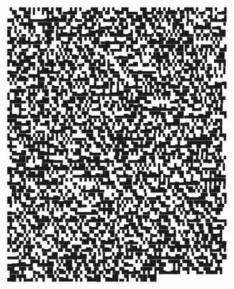 ▝▅▝▜▟▐▝▐▜▟▝▊▃▟▟▝▃▅▜▙▞▟▝▅▟▜▃▃▝█▃▛▟▞▟▅▞▅▜▜▞▃▞▜▝▃▟▄▞▛▞▜▃▃▃▟▟▆▟▊▟▚▃▜▟▛▞▚▃▆▞▅▞▜▟▉▜▅▜▞▞▙▜▄▛▐▃▝▝▃▜▟▃▟▃▚▝▜▜▙▝▜▜▙▜▃▞▚▃▆▜▃▛▐▃▄▞▄▜▟▝▚▟▊▝▊▟▃▝▐▛▇▝▝▟▅▟▊▃▄▝▊▝▞▃▝▞▃▝█▛▐▟▅▟▅▜▃▟▇▜▛▞▆▟█▃▟▝▊▟▃▞▅▞▞▞▞▟▇▃▚▞▄▞▅▟▉▟▛▟█▟▃▟▞▟▛▝▚▃▛▃▜▝▝▟▊▃▄▃▙▃▞▜▟▝▝▟▆▟▛▟▇▟▚▟▉▝▝▝▝▞▞▃▛▝▃▞▝▜▃▞▃▝▞▟▄▝▇▞▙▞▝▜▛▃▃▛▐▜▃▞▛▝▚▞▛▜▛▟▊▛▐▞▟▜▜▞▚▟▜▝▟▜▄▟▚▛▐▝▐▞▞▞▅▞▟▞▛▝▅▝▝▃▄▃▆▞▜▝▝▟█▟▉▝▞▜▝▜▜▝▟▝▝▟▊▛▇▟▛▜▅▝▉▟█▞▆▛▇▞▃▞▜▟▜▟▐▃▝▟▛▃▅▝▄▞▄▜▚▜▞▞▛▟▄▜▛▞▃▝▜▜▄▃▛▟▛▝▐▟▇▟▃▞▚▞▛▝▃▝▉▜▅▞▆▃▝▞▅▃▄▃▃▃▜▝▚▝▄▞▆▜▜▝▚▛▐▝▐▞▛▟▆▞▜▜▅▝▆▞▟▃▛▃▙▟▞▜▞▞▚▞▜▃▝▝█▃▜▜▅▝▆▜▞▞▆▃▛▟▟▝▛▝▝▝▝▃▝▃▅▟▉▞▚▃▚▝▉▞▞▞▚▟▄▟▊▛▐▝▟▃▟▃▚▜▞▛▇▜▅▟▚▃▜▃▚▜▄▟▇▜▞▜▛▛▐▟▞▝█▝▜▟▜▝▅▃▟▞▆▃▟▃▙▟▆▜▚▝▇▟▟▞▛▟▆▝▇▟▛▃▛▞▚▟▞▟▚▟▇▃▜▞▄▟▇▝█▝▄▟▊▜▛▞▙▟▝▃▚▃▜▜▟▟▛▜▄▝▝▝▝▃▅▜▅▝█▟▐▝▟▞▛▟▝▜▃▝▟▝▉▃▚▞▝▜▅▝▊▞▞▃▟▝▚▛▐▞▙▛▇▜▅▃▅▟▟▃▅▞▅▝▜▃▞▝▛▟▟▟▅▟▄▞▅▟▜▟▚▟▚▞▟▞▄▜▚▃▃▜▃▝▃▃▅▟▊▜▄▝▛▛▇▝▚▟▉▃▆▃▅▟▛▝▝▜▜▜▅▃▆▝▛▃▆▝▛▃▛▞▙▃▅▜▞▝▟▞▚▜▚▝▛▃▛▃▅▝▃▜▄▟▉▃▄▝▞▝▊▞▟▜▚▜▜▃▟▝▃▃▝▟▄▟▛▜▄▝▟▟▞▜▙▜▞▃▟▜▃▟▚▟▅▜▜▞▝▃▞▟▝▟▝▜▝▃▆▜▙▃▛▛▇▞▞▟▐▟▐▝▞▞▃▃▃▜▙▝▆▝█▟█▟▟▃▙▞▙▟▝▝▟▞▚▞▟▃▙▟▇▟▜▞▜▟▃▝▐▟▟▜▜▜▅▃▜▞▝▝▜▞▅▝▇▞▅▞▟▜▙▝▇▟▟▛▐▟▇▜▃▟▃▟▛▜▛▜▛▃▟▝▅▃▆▝▛▜▅▟▃▛▇▜▝▟▊▝▚▃▃▜▞▝█▜▅▜▜▝▅▃▛▞▟▃▆▜▃▝▇▟▐▜▃▞▛▝▅▟▉▛▐▝▜▟▄▃▃▝▅▃▟▛▇▟█▃▅▃▜▟▛▃▃▟▉▝▊▝▜▟▝▝▚▟▉▟▞▟▄▜▟▞▄▃▛▜▄▃▆▟█▞▆▟▆▞▟▟▉▞▅▜▅▞▝▃▄▜▙▝▞▞▞▝▐▝▚▃▙▞▝▟▄▞▃▃▃▛▐▜▞▜▛▟▇▟█▝▞▝▃▞▝▃▃▟█▃▅▟█▝▚▃▙▃▚▛▇▟▆▟▚▃▛▝█▝▚▝▜▝▐▜▟▃▟▃▄▜▝▝▟▟▆▟▉▟▝▝▃▝▝▝▝▞▙▟▅▝▄▟▊▟▚▜▃▝▐▟▐▃▄▃▙▟▅▞▜▜▜▜▜▝▉▟▛▟▄▝▄▞▚▞▄▝▄▝▝▟▃▟▟▃▝▝▚▃▜▜▄▝▚▝▇▟▆▞▚▜▅▝▇▞▞▟▐▟▉▝▄▜▟▝█▃▞▟▟▃▅▞▞▃▙▝▐▞▜▝▊▃▝▃▛▃▃▜▅▞▃▃▅▝▅▝▚▞▙▃▃▟▛▝▜▃▜▜▝▝▆▃▛▃▅▜▝▛▇▜▛▝█▃▝▃▆▜▜▛▐▞▞▝▃▛▐▞▛▝▇▃▝▃▟▝▉▜▜▛▇▝▟▞▄▃▚▞▟▟▞▝▝▟▝▝▃▝▜▃▃▃▆▞▜▜▛▟▝▃▙▟▝▃▞▜▚▃▙▟▝▞▅▜▅▃▜▞▜▛▇▞▛▞▄▝█▟▇▞▆▟▚▟▇▞▛▃▆▟▅▝▃▞▛▜▟▝▉▜▚▃▟▜▙▝█▃▚▃▟▞▚▞▆▃▃▟▃▝▆▝▆▟▛▞▝▞▅▞▄▝▟▝▚▃▛▝▛▟▝▃▆▜▙▜▄▃▚▜▅▞▃▝▝▝▇▝▇▝█▃▆▞▚▝▅▞▞▝▟▞▃▃▜▝▚▝▛▝▆▞▚▞▛▝▉▞▝▟▃▜▅▝▚▃▜▜▙▟▝▞▛▝▆▜▄▜▄▟▉▟▚▞▟▝▃▝▚▝▉▟▄▞▝▝▆▛▇▝▅▟▆▜▝▃▅▃▝▞▟▃▆▟▛▟▄▝▇▝▟▞▛▟▜▟▄▞▄▛▐▜▛▝▚▃▞▝▟▜▄▜▛▃▅▞▚▜▅▞▝▛▐▟▇▟▃▞▜▟▞▝▇▜▛▜▚▜▞▜▜▃▟▜▃▃▞▟▜▃▚▝▚▟▊▃▆▟█▟▆▝▟▝▐▃▞▟▛▟▟▝▛▝▆▟▟▃▙▃▆▟▚▝▃▟▄▝▇▝▆▃▄▟▅▃▛▜▟▟▆▝▞▟█▝▅▜▞▜▟▜▚▝▉▝▅▃▝▝▟▟▉▜▅▝▜▜▞▜▙▝▆▟▟▝▛▜▙▞▛▝▚▃▝▟▊▞▆▞▛▟▚▝▉▟▚▞▆▜▄▜▅▃▙▞▛▛▐▜▙▃▟▟▝▜▝▜▃▜▙▟▜▟▉▜▜▃▞▞▜▝▜▞▅▟▃▜▚▝▆▟█▝▅▟▊▃▜▝▚▜▉▜▉
